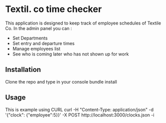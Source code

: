  
# Textil. co time checker
This application is designed to keep track of employee schedules of Textile Co.
In the admin panel you can :
- Set Departments 
- Set entry and departure times
- Manage employees list
- See who is coming later who has not shown up for work

## Installation
Clone the repo and type in your console bundle install
## Usage
This is  example using CURL 
curl -H "Content-Type: application/json" -d '{"clock": {"employee":5}}' -X POST http://localhost:3000/clocks.json -i
  